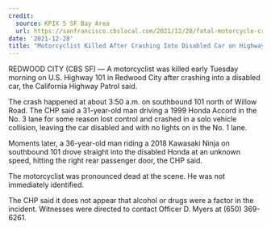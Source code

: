 ```yaml
---
credit:
  source: KPIX 5 SF Bay Area
  url: https://sanfrancisco.cbslocal.com/2021/12/28/fatal-motorcycle-crash-highway-101-redwood-city/
date: '2021-12-28'
title: "Motorcyclist Killed After Crashing Into Disabled Car on Highway 101 in Redwood City"
---
```

REDWOOD CITY (CBS SF) — A motorcyclist was killed early Tuesday morning on U.S. Highway 101 in Redwood City after crashing into a disabled car, the California Highway Patrol said.

The crash happened at about 3:50 a.m. on southbound 101 north of Willow Road. The CHP said a 31-year-old man driving a 1999 Honda Accord in the No. 3 lane for some reason lost control and crashed in a solo vehicle collision, leaving the car disabled and with no lights on in the No. 1 lane.

Moments later, a 36-year-old man riding a 2018 Kawasaki Ninja on southbound 101 drove straight into the disabled Honda at an unknown speed, hitting the right rear passenger door, the CHP said.

The motorcyclist was pronounced dead at the scene. He was not immediately identified.

The CHP said it does not appear that alcohol or drugs were a factor in the incident. Witnesses were directed to contact Officer D. Myers at (650) 369-6261.
